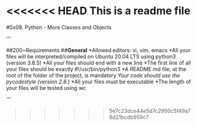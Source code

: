 <<<<<<< HEAD
This is a readme file
=======
#0x08. Python - More Classes and Objects

'''

##200~Requirements
##**General**
*Allowed editors: vi, vim, emacs
*All your files will be interpreted/compiled on Ubuntu 20.04 LTS using python3 (version 3.8.5)
*All your files should end with a new line
*The first line of all your files should be exactly #!/usr/bin/python3
*A README.md file, at the root of the folder of the project, is mandatory
*Your code should use the pycodestyle (version 2.8.*)
*All your files must be executable
*The length of your files will be tested using wc

'''
>>>>>>> 5e7c23dce44e5d7c2950c5f49a78d21bcdb959c7
